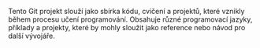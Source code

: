 
Tento Git projekt slouží jako sbírka kódu, cvičení a projektů, které vznikly během procesu učení programování. Obsahuje různé programovací jazyky, příklady a projekty, které by mohly sloužit jako reference nebo návod pro další vývojáře.

